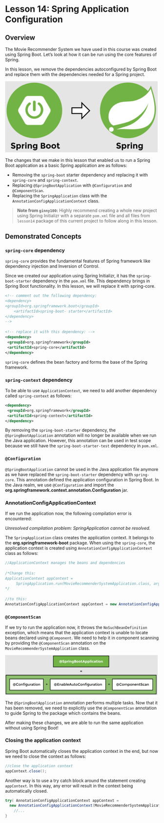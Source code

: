 # Lesson 14: Spring Application Configuration

## Overview

The Movie Recommender System we have used in this course was created using Spring Boot. Let’s look at how it can be run using the core features of Spring.

In this lesson, we remove the dependencies autoconfigured by Spring Boot and replace them with the dependencies needed for a Spring project.

<img src="./images/img1.png" width="500">

The changes that we make in this lesson that enabled us to run a Spring Boot application as a basic Spring application are as follows:

- Removing the `spring-boot` starter dependency and replacing it with `spring-core` and `spring-context`.
- Replacing `@SpringBootApplication` with `@Configuration` and `@ComponentScan`.
- Replacing the `SpringApplication` class with the `AnnotationConfigApplicationContext` class.

> __Note from `ginny100`:__ Highly recommend creating a whole new project using Spring Initializr with a separate `pom.xml` file and all files from `lesson14` package of this current project to follow along in this lesson.

## Demonstrated Concepts

### `spring-core` dependency

`spring-core` provides the fundamental features of Spring framework like dependency injection and Inversion of Control.

Since we created our application using Spring Initializr, it has the `spring-boot-starter` dependency in the `pom.xml` file. This dependency brings in Spring Boot functionality. In this lesson, we will replace it with spring-core.

```xml
<!-- comment out the following dependency:
<dependency>
<groupId>org.springframework.boot</groupId>
    <artifactId>spring-boot- starter</artifactId>
</dependency>   
-->

<!-- replace it with this dependency: -->
<dependency>
 <groupId>org.springframework</groupId>
 <artifactId>spring-core</artifactId>
</dependency>
```

`spring-core` defines the bean factory and forms the base of the Spring framework.

### `spring-context` dependency

To be able to use `ApplicationContext`, we need to add another dependency called `spring-context` as follows:

```xml
<dependency>
 <groupId>org.springframework</groupId>
 <artifactId>spring-context</artifactId>
</dependency>
```

By removing the `spring-boot-starter` dependency, the `@SpringBootApplication` annotation will no longer be available when we run the Java application. However, this annotation can be used in test scope because we still have the `spring-boot-starter-test` dependency in `pom.xml`.

### `@Configuration`

`@SpringBootApplication` cannot be used in the Java application file anymore as we have replaced the `spring-boot-starter` dependency with `spring-core`. This annotation defined the application configuration in Spring Boot. In the Java realm, we use `@Configuration` and import the __org.springframework.context.annotation.Configuration__ jar.

### AnnotationConfigApplicationContext

If we run the application now, the following compilation error is encountered:

_Unresolved compilation problem: SpringApplication cannot be resolved._

The `SpringApplication` class creates the application context. It belongs to the __org.springframework-boot__ package. When using the `spring-core`, the application context is created using `AnnotationConfigApplicationContext` class as follows:

```java
//ApplicationContext manages the beans and dependencies

/*Change this:
ApplicationContext appContext =              
     SpringApplication.run(MovieRecommenderSystemApplication.class, args);
*/

//to this:
AnnotationConfigApplicationContext appContext = new AnnotationConfigApplicationContext(MovieRecommenderSystemApplication.class);
```

### `@ComponentScan`

If we try to run the application now, it throws the `NoSuchBeanDefinition` exception, which means that the application context is unable to locate beans declared using `@Component`. We need to help it in component scanning by providing the `@ComponentScan` annotation on the `MovieRecommenderSystemApplication` class.

<img src="./images/img2.png" width="500">

The `@SpringBootApplication` annotation performs multiple tasks. Now that it has been removed, we need to explicitly use the `@ComponentScan` annotation to guide Spring to the package which contains the beans.

After making these changes, we are able to run the same application without using Spring Boot!

### Closing the application context

Spring Boot automatically closes the application context in the end, but now we need to close the context as follows:

```java
//close the application context
appContext.close();
```

Another way is to use a try catch block around the statement creating `appContext`. In this way, any error will result in the context being automatically closed.

```java
try( AnnotationConfigApplicationContext appContext = 
  new AnnotationConfigApplicationContext(MovieRecommenderSystemApplication.class)) {
    //...
}
```